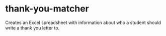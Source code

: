 thank-you-matcher
=================

Creates an Excel spreadsheet with information about who a student should write a thank you letter to.
